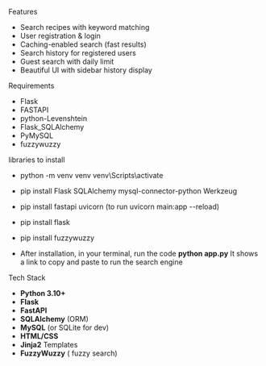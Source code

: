 Features

- Search  recipes with keyword matching
-  User registration & login
-  Caching-enabled search (fast results)
-  Search history for registered users
-  Guest search with daily limit
-  Beautiful UI with sidebar history display


Requirements
- Flask
- FASTAPI
- python-Levenshtein
- Flask_SQLAlchemy
- PyMySQL
- fuzzywuzzy



 libraries to install
- python -m venv venv
  venv\Scripts\activate

- pip install Flask SQLAlchemy mysql-connector-python Werkzeug
- pip install fastapi uvicorn (to run uvicorn main:app --reload)
- pip install flask
- pip install fuzzywuzzy
- After installation, in your terminal, run the code **python app.py**
   It shows a link to copy and paste to run the search engine



Tech Stack

- **Python 3.10+**
- **Flask**
- **FastAPI**
- **SQLAlchemy** (ORM)
- **MySQL** (or SQLite for dev)
- **HTML/CSS**
- **Jinja2** Templates
- **FuzzyWuzzy** ( fuzzy search)

